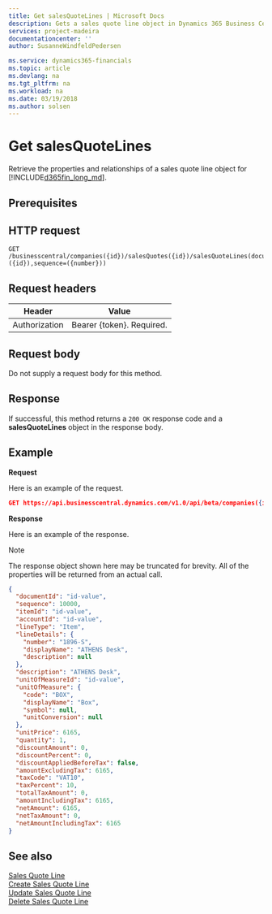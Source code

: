 ```yaml
---
title: Get salesQuoteLines | Microsoft Docs
description: Gets a sales quote line object in Dynamics 365 Business Central.
services: project-madeira
documentationcenter: ''
author: SusanneWindfeldPedersen

ms.service: dynamics365-financials
ms.topic: article
ms.devlang: na
ms.tgt_pltfrm: na
ms.workload: na
ms.date: 03/19/2018
ms.author: solsen
---
```


# Get salesQuoteLines
Retrieve the properties and relationships of a sales quote line object for [!INCLUDE[d365fin_long_md](../../includes/d365fin_long_md.md)].

## Prerequisites

## HTTP request

```
GET /businesscentral/companies({id})/salesQuotes({id})/salesQuoteLines(documentId=({id}),sequence=({number}))
```

## Request headers

|Header|Value|
|------|-----|
|Authorization  |Bearer {token}. Required. |

## Request body
Do not supply a request body for this method.

## Response
If successful, this method returns a ```200 OK``` response code and a **salesQuoteLines** object in the response body.

## Example

**Request**

Here is an example of the request.
```json
GET https://api.businesscentral.dynamics.com/v1.0/api/beta/companies({id})/salesQuotes({id})/salesQuoteLines(documentId=({id}),sequence={number}))
```

**Response**

Here is an example of the response. 

> [!NOTE]  
>   The response object shown here may be truncated for brevity. All of the properties will be returned from an actual call.

```json
{
  "documentId": "id-value",
  "sequence": 10000,
  "itemId": "id-value",
  "accountId": "id-value",
  "lineType": "Item",
  "lineDetails": {
    "number": "1896-S",
    "displayName": "ATHENS Desk",
    "description": null
  },
  "description": "ATHENS Desk",
  "unitOfMeasureId": "id-value",
  "unitOfMeasure": {
    "code": "BOX",
    "displayName": "Box",
    "symbol": null,
    "unitConversion": null
  },
  "unitPrice": 6165,
  "quantity": 1,
  "discountAmount": 0,
  "discountPercent": 0,
  "discountAppliedBeforeTax": false,
  "amountExcludingTax": 6165,
  "taxCode": "VAT10",
  "taxPercent": 10,
  "totalTaxAmount": 0,
  "amountIncludingTax": 6165,
  "netAmount": 6165,
  "netTaxAmount": 0,
  "netAmountIncludingTax": 6165
}
```

## See also

[Sales Quote Line](../resources/dynamics_salesquoteline.md)  
[Create Sales Quote Line](../api/dynamics_create_salesquoteline.md)  
[Update Sales Quote Line](../api/dynamics_salesquoteline_update.md)  
[Delete Sales Quote Line](../api/dynamics_salesquoteline_delete.md)  